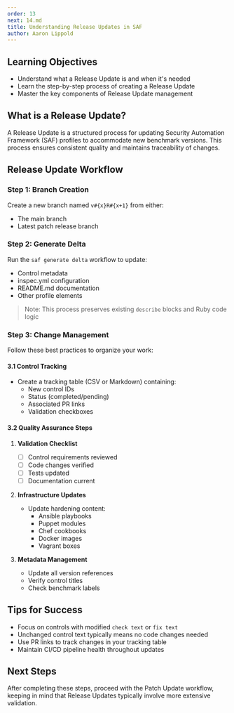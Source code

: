 ```yaml
---
order: 13
next: 14.md
title: Understanding Release Updates in SAF
author: Aaron Lippold
---
```


## Learning Objectives

- Understand what a Release Update is and when it's needed
- Learn the step-by-step process of creating a Release Update
- Master the key components of Release Update management

## What is a Release Update?

A Release Update is a structured process for updating Security Automation Framework (SAF) profiles to accommodate new benchmark versions. This process ensures consistent quality and maintains traceability of changes.

## Release Update Workflow

### Step 1: Branch Creation

Create a new branch named `v#{x}R#{x+1}` from either:

- The main branch
- Latest patch release branch

### Step 2: Generate Delta

Run the `saf generate delta` workflow to update:

- Control metadata
- inspec.yml configuration
- README.md documentation
- Other profile elements

> Note: This process preserves existing `describe` blocks and Ruby code logic

### Step 3: Change Management

Follow these best practices to organize your work:

#### 3.1 Control Tracking

- Create a tracking table (CSV or Markdown) containing:
  - New control IDs
  - Status (completed/pending)
  - Associated PR links
  - Validation checkboxes

#### 3.2 Quality Assurance Steps

1. **Validation Checklist**
   - [ ] Control requirements reviewed
   - [ ] Code changes verified
   - [ ] Tests updated
   - [ ] Documentation current

2. **Infrastructure Updates**
   - Update hardening content:
     - Ansible playbooks
     - Puppet modules
     - Chef cookbooks
     - Docker images
     - Vagrant boxes

3. **Metadata Management**
   - Update all version references
   - Verify control titles
   - Check benchmark labels

## Tips for Success

- Focus on controls with modified `check text` or `fix text`
- Unchanged control text typically means no code changes needed
- Use PR links to track changes in your tracking table
- Maintain CI/CD pipeline health throughout updates

## Next Steps

After completing these steps, proceed with the Patch Update workflow, keeping in mind that Release Updates typically involve more extensive validation.
